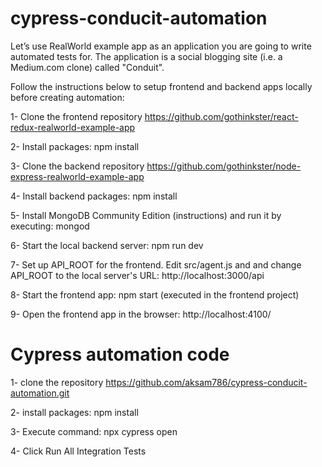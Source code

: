 # cypress-conducit-automation

Let’s use RealWorld example app as an application you are going to write automated tests for. The application is a social blogging site (i.e. a Medium.com clone) called "Conduit".

Follow the instructions below to setup frontend and backend apps locally before creating automation:

1- Clone the frontend repository https://github.com/gothinkster/react-redux-realworld-example-app

2- Install packages: npm install

3- Clone the backend repository https://github.com/gothinkster/node-express-realworld-example-app

4- Install backend packages: npm install

5- Install MongoDB Community Edition (instructions) and run it by executing: mongod

6- Start the local backend server: npm run dev 

7- Set up API_ROOT for the frontend. Edit src/agent.js and and change API_ROOT to the local server's URL: http://localhost:3000/api

8- Start the frontend app: npm start (executed in the frontend project)

9- Open the frontend app in the browser: http://localhost:4100/

# Cypress automation code

1- clone the repository https://github.com/aksam786/cypress-conducit-automation.git

2- install packages: npm install

3- Execute command: npx cypress open

4- Click Run All Integration Tests
